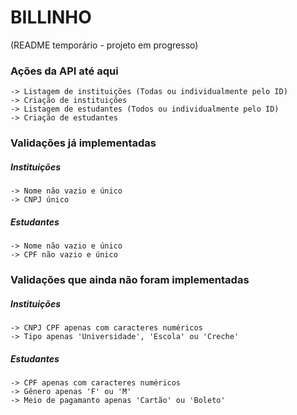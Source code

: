 # BILLINHO 

(README temporário - projeto em progresso)

### Ações da API até aqui
	-> Listagem de instituições (Todas ou individualmente pelo ID)
	-> Criação de instituições 
	-> Listagem de estudantes (Todos ou individualmente pelo ID)
	-> Criação de estudantes

### Validações já implementadas
#####	Instituições
	-> Nome não vazio e único
	-> CNPJ único

#####   Estudantes
	-> Nome não vazio e único
	-> CPF não vazio e único

### Validações que ainda não foram implementadas
#####	Instituições
	-> CNPJ CPF apenas com caracteres numéricos
	-> Tipo apenas 'Universidade', 'Escola' ou 'Creche'

#####   Estudantes
	-> CPF apenas com caracteres numéricos
	-> Gênero apenas 'F' ou 'M'
	-> Meio de pagamanto apenas 'Cartão' ou 'Boleto'




